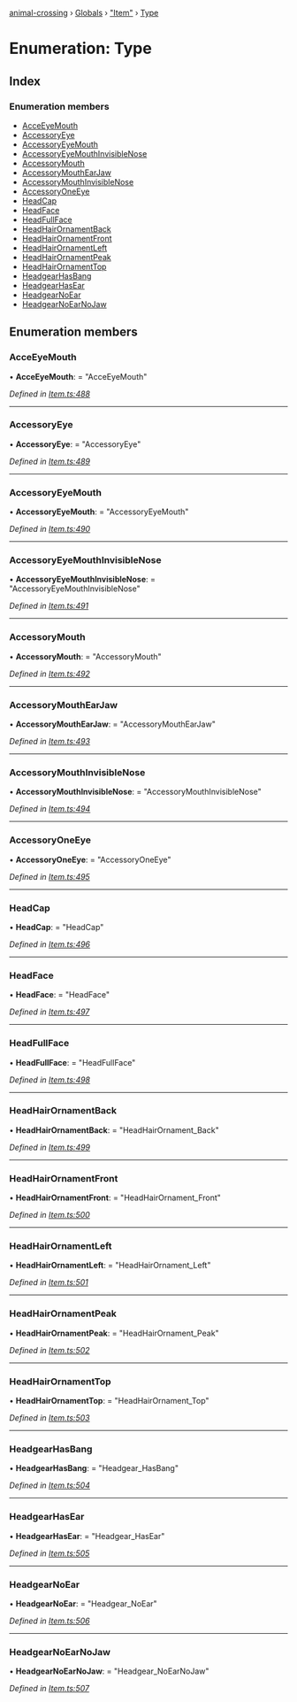 [animal-crossing](../README.md) › [Globals](../globals.md) › ["Item"](../modules/_item_.md) › [Type](_item_.type.md)

# Enumeration: Type

## Index

### Enumeration members

* [AcceEyeMouth](_item_.type.md#acceeyemouth)
* [AccessoryEye](_item_.type.md#accessoryeye)
* [AccessoryEyeMouth](_item_.type.md#accessoryeyemouth)
* [AccessoryEyeMouthInvisibleNose](_item_.type.md#accessoryeyemouthinvisiblenose)
* [AccessoryMouth](_item_.type.md#accessorymouth)
* [AccessoryMouthEarJaw](_item_.type.md#accessorymouthearjaw)
* [AccessoryMouthInvisibleNose](_item_.type.md#accessorymouthinvisiblenose)
* [AccessoryOneEye](_item_.type.md#accessoryoneeye)
* [HeadCap](_item_.type.md#headcap)
* [HeadFace](_item_.type.md#headface)
* [HeadFullFace](_item_.type.md#headfullface)
* [HeadHairOrnamentBack](_item_.type.md#headhairornamentback)
* [HeadHairOrnamentFront](_item_.type.md#headhairornamentfront)
* [HeadHairOrnamentLeft](_item_.type.md#headhairornamentleft)
* [HeadHairOrnamentPeak](_item_.type.md#headhairornamentpeak)
* [HeadHairOrnamentTop](_item_.type.md#headhairornamenttop)
* [HeadgearHasBang](_item_.type.md#headgearhasbang)
* [HeadgearHasEar](_item_.type.md#headgearhasear)
* [HeadgearNoEar](_item_.type.md#headgearnoear)
* [HeadgearNoEarNoJaw](_item_.type.md#headgearnoearnojaw)

## Enumeration members

###  AcceEyeMouth

• **AcceEyeMouth**: = "AcceEyeMouth"

*Defined in [Item.ts:488](https://github.com/Norviah/animal-crossing/blob/577801d/module/types/Item.ts#L488)*

___

###  AccessoryEye

• **AccessoryEye**: = "AccessoryEye"

*Defined in [Item.ts:489](https://github.com/Norviah/animal-crossing/blob/577801d/module/types/Item.ts#L489)*

___

###  AccessoryEyeMouth

• **AccessoryEyeMouth**: = "AccessoryEyeMouth"

*Defined in [Item.ts:490](https://github.com/Norviah/animal-crossing/blob/577801d/module/types/Item.ts#L490)*

___

###  AccessoryEyeMouthInvisibleNose

• **AccessoryEyeMouthInvisibleNose**: = "AccessoryEyeMouthInvisibleNose"

*Defined in [Item.ts:491](https://github.com/Norviah/animal-crossing/blob/577801d/module/types/Item.ts#L491)*

___

###  AccessoryMouth

• **AccessoryMouth**: = "AccessoryMouth"

*Defined in [Item.ts:492](https://github.com/Norviah/animal-crossing/blob/577801d/module/types/Item.ts#L492)*

___

###  AccessoryMouthEarJaw

• **AccessoryMouthEarJaw**: = "AccessoryMouthEarJaw"

*Defined in [Item.ts:493](https://github.com/Norviah/animal-crossing/blob/577801d/module/types/Item.ts#L493)*

___

###  AccessoryMouthInvisibleNose

• **AccessoryMouthInvisibleNose**: = "AccessoryMouthInvisibleNose"

*Defined in [Item.ts:494](https://github.com/Norviah/animal-crossing/blob/577801d/module/types/Item.ts#L494)*

___

###  AccessoryOneEye

• **AccessoryOneEye**: = "AccessoryOneEye"

*Defined in [Item.ts:495](https://github.com/Norviah/animal-crossing/blob/577801d/module/types/Item.ts#L495)*

___

###  HeadCap

• **HeadCap**: = "HeadCap"

*Defined in [Item.ts:496](https://github.com/Norviah/animal-crossing/blob/577801d/module/types/Item.ts#L496)*

___

###  HeadFace

• **HeadFace**: = "HeadFace"

*Defined in [Item.ts:497](https://github.com/Norviah/animal-crossing/blob/577801d/module/types/Item.ts#L497)*

___

###  HeadFullFace

• **HeadFullFace**: = "HeadFullFace"

*Defined in [Item.ts:498](https://github.com/Norviah/animal-crossing/blob/577801d/module/types/Item.ts#L498)*

___

###  HeadHairOrnamentBack

• **HeadHairOrnamentBack**: = "HeadHairOrnament_Back"

*Defined in [Item.ts:499](https://github.com/Norviah/animal-crossing/blob/577801d/module/types/Item.ts#L499)*

___

###  HeadHairOrnamentFront

• **HeadHairOrnamentFront**: = "HeadHairOrnament_Front"

*Defined in [Item.ts:500](https://github.com/Norviah/animal-crossing/blob/577801d/module/types/Item.ts#L500)*

___

###  HeadHairOrnamentLeft

• **HeadHairOrnamentLeft**: = "HeadHairOrnament_Left"

*Defined in [Item.ts:501](https://github.com/Norviah/animal-crossing/blob/577801d/module/types/Item.ts#L501)*

___

###  HeadHairOrnamentPeak

• **HeadHairOrnamentPeak**: = "HeadHairOrnament_Peak"

*Defined in [Item.ts:502](https://github.com/Norviah/animal-crossing/blob/577801d/module/types/Item.ts#L502)*

___

###  HeadHairOrnamentTop

• **HeadHairOrnamentTop**: = "HeadHairOrnament_Top"

*Defined in [Item.ts:503](https://github.com/Norviah/animal-crossing/blob/577801d/module/types/Item.ts#L503)*

___

###  HeadgearHasBang

• **HeadgearHasBang**: = "Headgear_HasBang"

*Defined in [Item.ts:504](https://github.com/Norviah/animal-crossing/blob/577801d/module/types/Item.ts#L504)*

___

###  HeadgearHasEar

• **HeadgearHasEar**: = "Headgear_HasEar"

*Defined in [Item.ts:505](https://github.com/Norviah/animal-crossing/blob/577801d/module/types/Item.ts#L505)*

___

###  HeadgearNoEar

• **HeadgearNoEar**: = "Headgear_NoEar"

*Defined in [Item.ts:506](https://github.com/Norviah/animal-crossing/blob/577801d/module/types/Item.ts#L506)*

___

###  HeadgearNoEarNoJaw

• **HeadgearNoEarNoJaw**: = "Headgear_NoEarNoJaw"

*Defined in [Item.ts:507](https://github.com/Norviah/animal-crossing/blob/577801d/module/types/Item.ts#L507)*
